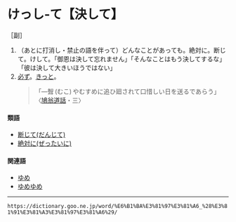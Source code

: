 # けっし‐て【決して】

［副］

1.  （あとに打消し・禁止の語を伴って）どんなことがあっても。絶対に。断じて。けして。「御恩は決して忘れません」「そんなことはもう決してするな」「彼は決して大きいほうではない」
2.  [必ず](かならず（必ず）)。[きっと](きっと（屹度／急度）)。
    >「―聟 (むこ) やむすめに追ひ廻されて口惜しい日を送るであらう」〈[鳩翁道話](https://dictionary.goo.ne.jp/word/%E9%B3%A9%E7%BF%81%E9%81%93%E8%A9%B1/#jn-54749)・三〉
        

#### 類語

-   [断じて(だんじて)](https://dictionary.goo.ne.jp/word/%E6%96%AD%E3%81%98%E3%81%A6/#jn-140038)
-   [絶対に(ぜったいに)](https://dictionary.goo.ne.jp/word/%E7%B5%B6%E5%AF%BE/#jn-124610)

#### 関連語

-   [ゆめ](https://dictionary.goo.ne.jp/word/%E3%82%86%E3%82%81/#jn-225771)
-   [ゆめゆめ](https://dictionary.goo.ne.jp/word/%E3%82%86%E3%82%81%E3%82%86%E3%82%81/#jn-225811)

---
`https://dictionary.goo.ne.jp/word/%E6%B1%BA%E3%81%97%E3%81%A6_%28%E3%81%91%E3%81%A3%E3%81%97%E3%81%A6%29/`
